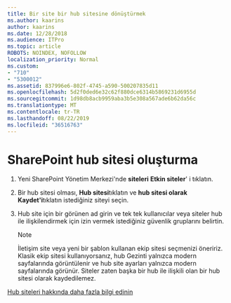 ```yaml
---
title: Bir site bir hub sitesine dönüştürmek
ms.author: kaarins
author: kaarins
ms.date: 12/28/2018
ms.audience: ITPro
ms.topic: article
ROBOTS: NOINDEX, NOFOLLOW
localization_priority: Normal
ms.custom:
- "710"
- "5300012"
ms.assetid: 837996e6-802f-4745-a590-500207835d11
ms.openlocfilehash: 5d2f0ded6e32c62f880dce6314b5869231d6955d
ms.sourcegitcommit: 1d98db8acb9959aba3b5e308a567ade6b62da56c
ms.translationtype: MT
ms.contentlocale: tr-TR
ms.lasthandoff: 08/22/2019
ms.locfileid: "36516763"
---
```

# <a name="create-a-sharepoint-hub-site"></a>SharePoint hub sitesi oluşturma

1. Yeni SharePoint Yönetim Merkezi'nde **siteleri** **Etkin siteler**' i tıklatın.

2. Bir hub sitesi olması, **Hub sitesi**tıklatın ve **hub sitesi olarak Kaydet'i**tıklatın istediğiniz siteyi seçin.

3. Hub site için bir görünen ad girin ve tek tek kullanıcılar veya siteler hub ile ilişkilendirmek için izin vermek istediğiniz güvenlik gruplarını belirtin.

    > [!NOTE]
    >  İletişim site veya yeni bir şablon kullanan ekip sitesi seçmenizi öneririz. Klasik ekip sitesi kullanıyorsanız, hub Gezinti yalnızca modern sayfalarında görüntülenir ve hub site ayarları yalnızca modern sayfalarında görünür. Siteler zaten başka bir hub ile ilişkili olan bir hub sitesi olarak kaydedilemez.
  
[Hub siteleri hakkında daha fazla bilgi edinin](https://go.microsoft.com/fwlink/?linkid=869149)
  